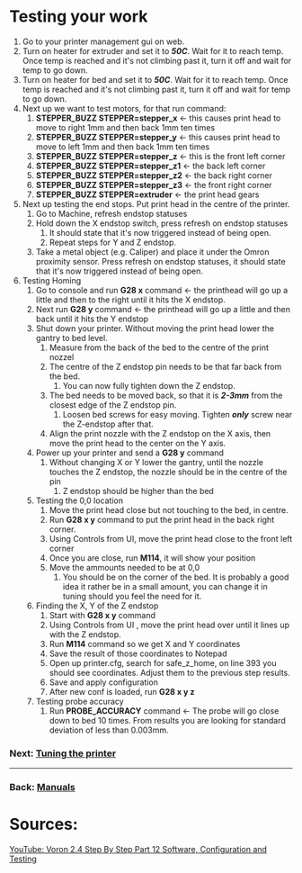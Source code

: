 # Testing your work
1. Go to your printer management gui on web.
2. Turn on heater for extruder and set it to ***50C***. Wait for it to reach temp. Once temp is reached and it's not climbing past it, turn it off and wait for temp to go down.
3. Turn on heater for bed and set it to ***50C***. Wait for it to reach temp. Once temp is reached and it's not climbing past it, turn it off and wait for temp to go down.
4. Next up we want to test motors, for that run command:
   1. **STEPPER_BUZZ STEPPER=stepper_x** <- this causes print head to move to right 1mm and then back 1mm ten times
   2. **STEPPER_BUZZ STEPPER=stepper_y** <- this causes print head to move to left 1mm and then back 1mm ten times
   3. **STEPPER_BUZZ STEPPER=stepper_z** <- this is the front left corner
   4. **STEPPER_BUZZ STEPPER=stepper_z1** <- the back left corner
   5. **STEPPER_BUZZ STEPPER=stepper_z2** <- the back right corner
   6. **STEPPER_BUZZ STEPPER=stepper_z3** <- the front right corner
   7. **STEPPER_BUZZ STEPPER=extruder** <- the print head gears
5. Next up testing the end stops. Put print head in the centre of the printer.
   1. Go to Machine, refresh endstop statuses
   2. Hold down the X endstop switch, press refresh on endstop statuses
      1. It should state that it's now triggered instead of being open.
      2. Repeat steps for Y and Z endstop.
   3. Take a metal object (e.g. Caliper) and place it under the Omron proximity sensor. Press refresh on endstop statuses, it should state that it's now triggered instead of being open.
6. Testing Homing
   1. Go to console and run **G28 x** command <- the printhead will go up a little and then to the right until it hits the X endstop.
   2. Next run **G28 y** command <- the printhead will go up a little and then back until it hits the Y endstop
   3. Shut down your printer. Without moving the print head lower the gantry to bed level.
      1. Measure from the back of the bed to the centre of the print nozzel
      2. The centre of the Z endstop pin needs to be that far back from the bed.
         1. You can now fully tighten down the Z endstop.
      3. The bed needs to be moved back, so that it is ***2-3mm*** from the closest edge of the Z endstop pin.
         1. Loosen bed screws for easy moving. Tighten ***only*** screw near the Z-endstop after that.
      4. Align the print nozzle with the Z endstop on the X axis, then move the print head to the center on the Y axis.
   4. Power up your printer and send a **G28 y** command
      1. Without changing X or Y lower the gantry, until the nozzle touches the Z endstop, the nozzle should be in the centre of the pin
         1. Z endstop should be higher than the bed
   5. Testing the 0,0 location
      1. Move the print head close but not touching to the bed, in centre.
      2. Run **G28 x y** command to put the print head in the back right corner.
      3. Using Controls from UI, move the print head close to the front left corner
      4. Once you are close, run **M114**, it will show your position
      5. Move the ammounts needed to be at 0,0
         1. You should be on the corner of the bed. It is probably a good idea it rather be in a small amount, you can change it in tuning should you feel the need for it.
   6. Finding the X, Y of the Z endstop
      1. Start with **G28 x y** command
      2. Using Controls from UI , move the print head over until it lines up with the Z endstop.
      3. Run **M114** command so we get X and Y coordinates
      4. Save the result of those coordinates to Notepad
      5. Open up printer.cfg, search for safe_z_home, on line 393 you should see coordinates. Adjust them to the previous step results.
      6. Save and apply configuration
      7. After new conf is loaded, run **G28 x y z**
   7. Testing probe accuracy
      1. Run **PROBE_ACCURACY** command <- The probe will go close down to bed 10 times. From results you are looking for standard deviation of less than 0.003mm.


### Next: [Tuning the printer](../Tuning/Readme.md)

---
### Back: [Manuals](../Readme.md)

# Sources:
[YouTube: Voron 2.4 Step By Step Part 12 Software, Configuration and Testing](https://youtu.be/yfRtpPPcnN8)